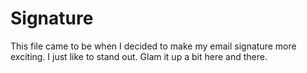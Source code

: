 # Signature
This file came to be when I decided to make my email signature more exciting.  I just like to stand out.  Glam it up a bit here and there.
